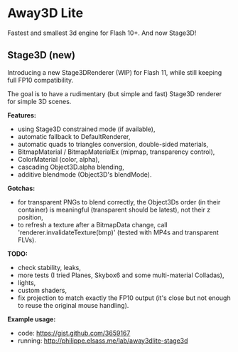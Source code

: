 Away3D Lite
=============

Fastest and smallest 3d engine for Flash 10+. And now Stage3D!


Stage3D (new)
-----
Introducing a new Stage3DRenderer (WIP) for Flash 11, while still keeping full FP10 compatibility.

The goal is to have a rudimentary (but simple and fast) Stage3D renderer for simple 3D scenes.

**Features:**
 - using Stage3D constrained mode (if available), 
 - automatic fallback to DefaultRenderer,
 - automatic quads to triangles conversion, double-sided materials,
 - BitmapMaterial / BitmapMaterialEx (mipmap, transparency control),
 - ColorMaterial (color, alpha),
 - cascading Object3D.alpha blending,
 - additive blendmode (Object3D's blendMode).

**Gotchas:**
 - for transparent PNGs to blend correctly, the Object3Ds order (in their container) is meaningful (transparent should be latest), not their z position,
 - to refresh a texture after a BitmapData change, call 'renderer.invalidateTexture(bmp)' (tested with MP4s and transparent FLVs).

**TODO:**
 - check stability, leaks,
 - more tests (I tried Planes, Skybox6 and some multi-material Colladas),
 - lights,
 - custom shaders,
 - fix projection to match exactly the FP10 output (it's close but not enough to reuse the original mouse handling).

**Example usage:** 
 - code: https://gist.github.com/3659167
 - running: http://philippe.elsass.me/lab/away3dlite-stage3d